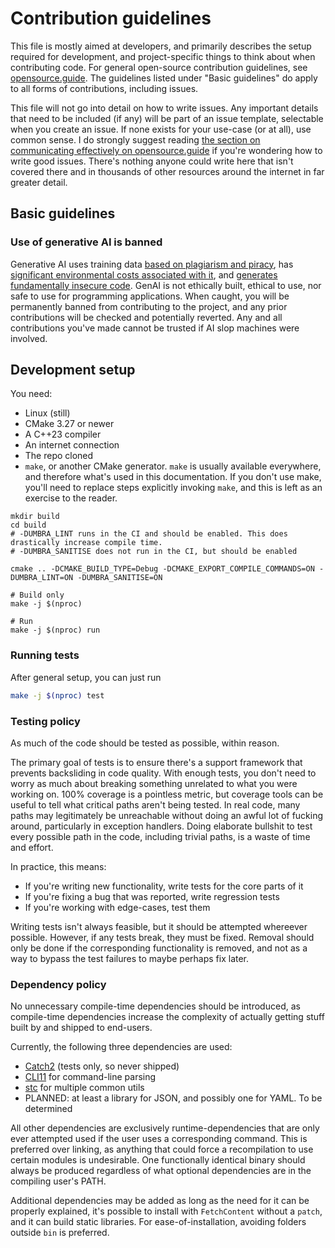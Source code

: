 # Contribution guidelines

This file is mostly aimed at developers, and primarily describes the setup required for development, and project-specific things to think about when contributing code. For general open-source contribution guidelines, see [opensource.guide](//opensource.guide). The guidelines listed under "Basic guidelines" do apply to all forms of contributions, including issues.

This file will not go into detail on how to write issues. Any important details that need to be included (if any) will be part of an issue template, selectable when you create an issue. If none exists for your use-case (or at all), use common sense. I do strongly suggest reading [the section on communicating effectively on opensource.guide](https://opensource.guide/how-to-contribute/#communicating-effectively) if you're wondering how to write good issues. There's nothing anyone could write here that isn't covered there and in thousands of other resources around the internet in far greater detail.

## Basic guidelines

### Use of generative AI is banned

Generative AI uses training data [based on plagiarism and piracy](https://web.archive.org/web/20250000000000*/https://www.theatlantic.com/technology/archive/2025/03/libgen-meta-openai/682093/), has [significant environmental costs associated with it](https://doi.org/10.21428/e4baedd9.9070dfe7), and [generates fundamentally insecure code](https://doi.org/10.1007/s10664-024-10590-1). GenAI is not ethically built, ethical to use, nor safe to use for programming applications. When caught, you will be permanently banned from contributing to the project, and any prior contributions will be checked and potentially reverted. Any and all contributions you've made cannot be trusted if AI slop machines were involved.

## Development setup

You need:

* Linux (still)
* CMake 3.27 or newer
* A C++23 compiler
* An internet connection
* The repo cloned
* `make`, or another CMake generator. `make` is usually available everywhere, and therefore what's used in this documentation. If you don't use make, you'll need to replace steps explicitly invoking `make`, and this is left as an exercise to the reader.

```
mkdir build
cd build
# -DUMBRA_LINT runs in the CI and should be enabled. This does drastically increase compile time.
# -DUMBRA_SANITISE does not run in the CI, but should be enabled

cmake .. -DCMAKE_BUILD_TYPE=Debug -DCMAKE_EXPORT_COMPILE_COMMANDS=ON -DUMBRA_LINT=ON -DUMBRA_SANITISE=ON

# Build only 
make -j $(nproc)

# Run
make -j $(nproc) run
```

### Running tests

After general setup, you can just run
```bash
make -j $(nproc) test
```

### Testing policy

As much of the code should be tested as possible, within reason.

The primary goal of tests is to ensure there's a support framework that prevents backsliding in code quality. With enough tests, you don't need to worry as much about breaking something unrelated to what you were working on. 100% coverage is a pointless metric, but coverage tools can be useful to tell what critical paths aren't being tested. In real code, many paths may legitimately be unreachable without doing an awful lot of fucking around, particularly in exception handlers. Doing elaborate bullshit to test every possible path in the code, including trivial paths, is a waste of time and effort.

In practice, this means:

* If you're writing new functionality, write tests for the core parts of it
* If you're fixing a bug that was reported, write regression tests
* If you're working with edge-cases, test them

Writing tests isn't always feasible, but it should be attempted whereever possible. However, if any tests break, they must be fixed. Removal should only be done if the corresponding functionality is removed, and not as a way to bypass the test failures to maybe perhaps fix later.

### Dependency policy

No unnecessary compile-time dependencies should be introduced, as compile-time dependencies increase the complexity of actually getting stuff built by and shipped to end-users.

Currently, the following three dependencies are used:

* [Catch2](https://github.com/catchorg/Catch2/) (tests only, so never shipped)
* [CLI11](https://github.com/CLIUtils/CLI11) for command-line parsing
* [stc](https://github.com/LunarWatcher/stc) for multiple common utils
* PLANNED: at least a library for JSON, and possibly one for YAML. To be determined

All other dependencies are exclusively runtime-dependencies that are only ever attempted used if the user uses a corresponding command. This is preferred over linking, as anything that could force a recompilation to use certain modules is undesirable. One functionally identical binary should always be produced regardless of what optional dependencies are in the compiling user's PATH.

Additional dependencies may be added as long as the need for it can be properly explained, it's possible to install with `FetchContent` without a `patch`, and it can build static libraries. For ease-of-installation, avoiding folders outside `bin` is preferred.
